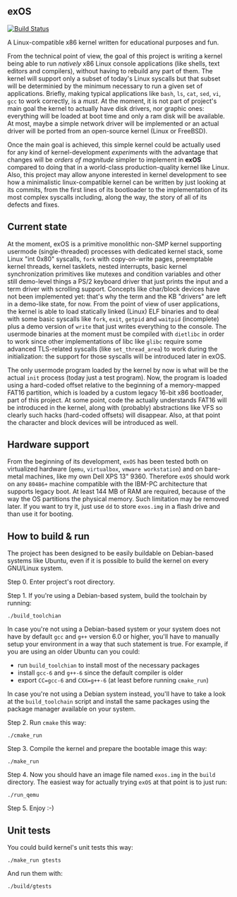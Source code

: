 exOS
------

[![Build Status](https://travis-ci.org/vvaltchev/experimentOs.svg?branch=master)](https://travis-ci.org/vvaltchev/experimentOs)



A Linux-compatible x86 kernel written for educational purposes and fun.

From the technical point of view, the goal of this project is writing a kernel being able to run *natively* x86 Linux console applications (like shells, text editors and compilers), without having to rebuild any part of them. The kernel will support only a subset of today's Linux syscalls but that subset will be determinied by the minimum necessary to run a given set of applications. Briefly, making typical applications like `bash`, `ls`, `cat`, `sed`, `vi`, `gcc` to work correctly, is a *must*. At the moment, it is not part of project's main goal the kernel to actually have disk drivers, nor graphic ones: everything will be loaded at boot time and only a ram disk will be available. At most, maybe a simple network driver will be implemented or an actual driver will be ported from an open-source kernel (Linux or FreeBSD).

Once the main goal is achieved, this simple kernel could be actually used for any kind of kernel-development *experiments* with the advantage that changes will be *orders of magnitude* simpler to implement in **exOS** compared to doing that in a world-class production-quality kernel like Linux. Also, this project may allow anyone interested in kernel development to see how a minimalistic linux-compatible kernel can be written by just looking at its commits, from the first lines of its bootloader to the implementation of its most complex syscalls including, along the way, the story of all of its defects and fixes.

Current state
---------------

At the moment, exOS is a primitive monolithic non-SMP kernel supporting usermode (single-threaded) processes with dedicated kernel stack, some Linux "int 0x80" syscalls, `fork` with copy-on-write pages, preemptable kernel threads, kernel tasklets, nested interrupts, basic kernel synchronization primitives like mutexes and condition variables and other still demo-level things a PS/2 keyboard driver that just prints the input and a term driver with scrolling support. Concepts like char/block devices have not been implemented yet: that's why the term and the KB "drivers" are left in a demo-like state, for now.
From the point of view of user applications, the kernel is able to load statically linked (Linux) ELF binaries and to deal with some basic syscalls like `fork`, `exit`, `getpid` and `waitpid` (incomplete) plus a demo version of `write` that just writes everything to the console. The usermode binaries at the moment must be compiled with `dietlibc` in order to work since other implementations of libc like `glibc` require some advanced TLS-related syscalls (like `set_thread_area`) to work during the initialization: the support for those syscalls will be introduced later in exOS.

The only usermode program loaded by the kernel by now is what will be the actual `init` process (today just a test program). Now, the program is loaded using a hard-coded offset relative to the beginning of a memory-mapped FAT16 partition, which is loaded by a custom legacy 16-bit x86 bootloader, part of this project. At some point, code the actually understands FAT16 will be introduced in the kernel, along with (probably) abstractions like VFS so clearly such hacks (hard-coded offsets) will disappear. Also, at that point the character and block devices will be introduced as well.

Hardware support
--------------------

From the beginning of its development, `exOS` has been tested both on virtualized hardware (`qemu`, `virtualbox`, `vmware workstation`) and on bare-metal machines, like my own Dell XPS 13" 9360. Therefore `exOS` should work on any `80486+` machine compatible with the IBM-PC architecture that supports legacy boot. At least 144 MB of RAM are required, because of the way the OS partitions the physical memory. Such limitation may be removed later.
If you want to try it, just use `dd` to store `exos.img` in a flash drive and than use it for booting.

How to build & run
---------------------

The project has been designed to be easily buildable on Debian-based systems like Ubuntu, even if it is possible to build the kernel on every GNU/Linux system.

Step 0. Enter project's root directory.

Step 1. If you're using a Debian-based system, build the toolchain by running:

    ./build_toolchian

In case you're not using a Debian-based system or your system does not have by default `gcc` and `g++` version 6.0 or higher, you'll have to manually setup your environment in a way that such statement is true. For example, if you are using an older Ubuntu can you could:

  * run `build_toolchian` to install most of the necessary packages
  * install `gcc-6` and `g++-6` since the default compiler is older
  * export `CC=gcc-6` and `CXX=g++-6` (at least before running `cmake_run`)
 
In case you're not using a Debian system instead, you'll have to take a look at the `build_toolchain` script and install the same packages using the package manager available on your system.

Step 2. Run `cmake` this way:

    ./cmake_run

Step 3. Compile the kernel and prepare the bootable image this way:

    ./make_run

Step 4. Now you should have an image file named `exos.img` in the `build` directory.
The easiest way for actually trying `exOS` at that point is to just run:

    ./run_qemu

Step 5. Enjoy :-)

Unit tests
-------------

You could build kernel's unit tests this way:

    ./make_run gtests

And run them with:

    ./build/gtests
